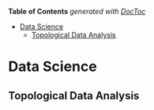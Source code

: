 **Table of Contents**  *generated with [DocToc](http://doctoc.herokuapp.com/)*

- [Data Science](#data-science)
	- [Topological Data Analysis](#topological-data-analysis)

Data Science
============

Topological Data Analysis
-------------------------